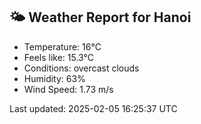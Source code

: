 <!-- WEATHER-START -->
## 🌤 Weather Report for Hanoi

- Temperature: 16°C
- Feels like: 15.3°C
- Conditions: overcast clouds
- Humidity: 63%
- Wind Speed: 1.73 m/s

Last updated: 2025-02-05 16:25:37 UTC
<!-- WEATHER-END -->
